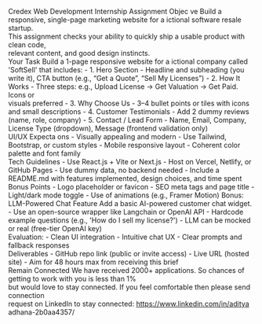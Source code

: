 Credex Web Development Internship Assignment 
Objec ve 
Build	a	responsive,	single-page	marketing	website	for	a	ictional	software	resale	startup.	
This	assignment	checks	your	ability	to	quickly	ship	a	usable	product	with	clean	code,	
relevant	content,	and	good	design	instincts.	
Your Task 
Build	a	1-page	responsive	website	for	a	ictional	company	called	'SoftSell'	that	includes:	-	1.	Hero	Section	-	Headline	and	subheading	(you	write	it),	CTA	button	(e.g.,	“Get	a	Quote”,	
“Sell	My	Licenses”)	-	2.	How	It	Works	-	Three	steps:	e.g.,	Upload	License	->	Get	Valuation	->	Get	Paid.	Icons	or	
visuals	preferred	-	3.	Why	Choose	Us	-	3–4	bullet	points	or	tiles	with	icons	and	small	descriptions	-	4.	Customer	Testimonials	-	Add	2	dummy	reviews	(name,	role,	company)	-	5.	Contact	/	Lead	Form	-	Name,	Email,	Company,	License	Type	(dropdown),	Message	
(frontend	validation	only)	
UI/UX Expecta ons -	Visually	appealing	and	modern	-	Use	Tailwind,	Bootstrap,	or	custom	styles	-	Mobile	responsive	layout	-	Coherent	color	palette	and	font	family	
Tech Guidelines -	Use	React.js	+	Vite	or	Next.js	-	Host	on	Vercel,	Netlify,	or	GitHub	Pages	-	Use	dummy	data,	no	backend	needed	-	Include	a	README.md	with	features	implemented,	design	choices,	and	time	spent	
Bonus Points -	Logo	placeholder	or	favicon	-	SEO	meta	tags	and	page	title	-	Light/dark	mode	toggle	-	Use	of	animations	(e.g.,	Framer	Motion)	
Bonus: LLM-Powered Chat Feature 
Add	a	basic	AI-powered	customer	chat	widget.	-	Use	an	open-source	wrapper	like	Langchain	or	OpenAI	API	-	Hardcode	example	questions	(e.g.,	'How	do	I	sell	my	license?')	-	LLM	can	be	mocked	or	real	(free-tier	OpenAI	key)	
Evaluation:	-	Clean	UI	integration	-	Intuitive	chat	UX	-	Clear	prompts	and	fallback	responses	
Deliverables -	GitHub	repo	link	(public	or	invite	access)	-	Live	URL	(hosted	site)	- Aim	for	48	hours	max	from	receiving	this	brief	
Remain Connected 
We	have	received	2000+	applications.	So	chances	of	getting	to	work	with	you	is	less	than	1%	
but	would	love	to	stay	connected.	If	you	feel	comfortable	then	please	send	connection	
request	on	LinkedIn	to	stay	connected:	https://www.linkedin.com/in/aditya
adhana-2b0aa4357/
